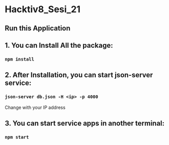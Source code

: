# Hacktiv8_Sesi_21

## Run this Application

## 1. You can Install All the package:
### `npm install`

## 2. After Installation, you can start json-server service:
### `json-server db.json -H <ip> -p 4000`
Change <ip> with your IP address

## 3. You can start service apps in another terminal:
### `npm start`